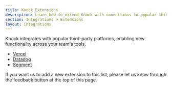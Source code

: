 ```yaml
---
title: Knock Extensions
description: Learn how to extend Knock with connections to popular third-party platforms.
section: Integrations > Extensions
layout: integrations
---
```


Knock integrates with popular third-party platforms, enabling new functionality across your team's tools.

- [Vercel](/integrations/extensions/vercel)
- [Datadog](/integrations/extensions/datadog)
- [Segment](/integrations/extensions/segment)

If you want us to add a new extension to this list, please let us know through the feedback button at the top of this page.
